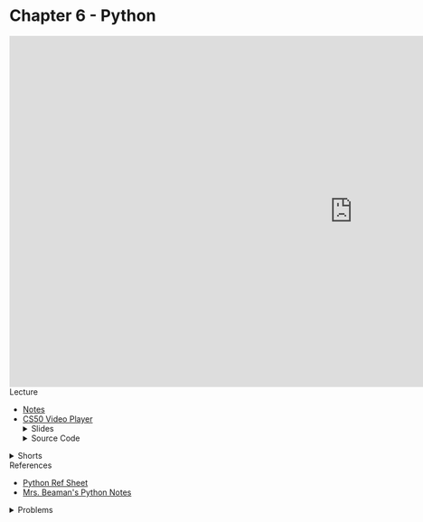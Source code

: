 # Chapter 6 - Python

<iframe width="1214" height="622" src="https://www.youtube.com/embed/fL308_-Kbt0" frameborder="0" allow="accelerometer; autoplay; clipboard-write; encrypted-media; gyroscope; picture-in-picture" allowfullscreen></iframe>

<summary>Lecture</summary>
<ul>
  <li><a href="https://cs50.harvard.edu/ap/2021/curriculum/x/notes/6/">Notes</a></li>
  <li><a href="https://video.cs50.io/fL308_-Kbt0?screen=ghsZqKLdKhw">CS50 Video Player</a></li>
 
  <details><summary>Slides</summary>
    <ul>
      <li><a href="https://docs.google.com/presentation/d/1XXKDd6XSXjuAmAZKGAX-_PtYUmoHaJ25j1zsJ17lK2E/edit?usp=sharing">Google Slides</a></li>
      <li><a href="https://cdn.cs50.net/2019/fall/lectures/6/lecture6.pdf">PDF</a></li>
    </ul> 
  </details>

  <details><summary>Source Code</summary>
    <ul>
      <li><a href="https://cdn.cs50.net/2019/fall/lectures/6/src6/">Index</a></li>
      <li><a href="https://cdn.cs50.net/2019/fall/lectures/6/src6.pdf">PDF</a></li>
      <li><a href="https://cdn.cs50.net/2019/fall/lectures/6/src6.zip">Zip</a></li>
    </ul>
  </details>  
</ul>

<details><summary>Shorts</summary>
  <ul>
    <li><a href="https://www.youtube.com/watch?v=mgBpcQRDtl0">Python</a></li>
   </ul>
</details>

<summary>References</summary>
  <ul>
    <li><a href="\ap\assets\pdfs\python.pdf">Python Ref Sheet</a></li>
    <li><a href="\ap\assets\pdfs\python-notes.pdf">Mrs. Beaman's Python Notes</a></li>
  </ul>

<!-- <details>
  <summary>Labs</summary>
  <ul>
    <li><a href="">TBD</a></li>
    <li><a href="">TBD</a></li>
  </ul>
</details> -->

<details><summary>Problems</summary>
  <ul>
    Sentimental
    <ul>
      <li><a href="https://cs50.harvard.edu/ap/2021/curriculum/x/psets/6/hello/">Hello</a></li>
      <li><a href="https://cs50.harvard.edu/ap/2021/curriculum/x/psets/6/mario/less/">Mario</a>, for those less comfortable</li>
      <li><a href="https://cs50.harvard.edu/ap/2021/curriculum/x/psets/6/mario/more/">Mario</a>, for those more comfortable</li>
      <li><a href="https://cs50.harvard.edu/ap/2021/curriculum/x/psets/6/cash/">Cash</a>, for those less comfortable</li>
      <li><a href="https://cs50.harvard.edu/ap/2021/curriculum/x/psets/6/credit/">Credit</a>, for those more comfortable</li>
    </ul>
    <li><a href="https://cs50.harvard.edu/ap/2021/curriculum/x/psets/6/readability/">Readability</a></li>
    <li><a href="https://cs50.harvard.edu/ap/2021/curriculum/x/psets/6/dna/">DNA</a></li>
  </ul>
</details>
